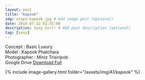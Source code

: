 ```yaml
---
layout: post
title: "Kapook"
img: xtapo-kapook.jpg # Add image post (optional)
date: 2018-07-22 02:35:00
description: Sexy Girl! # Add post description (optional)
tag: [sexy]
---
```

Concept : Basic Luxury  
Model : Kapook Phatchara  
Photographer : Miniz Trisiripob  
Google Drive [Download Full](http://gestyy.com/e0GHj4)                    

{% include image-gallery.html folder="/assets/img/A1/kapook" %}
